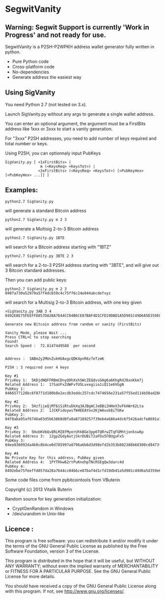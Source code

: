 SegwitVanity
===========

## Warning: Segwit Support is currently 'Work in Progress' and not ready for use. 

SegwitVanity is a P2SH-P2WPKH address wallet generator fully written in python.

* Pure Python code
* Cross-platform code
* No-dependencies
* Generate address the easiest way


## Using SigVanity

You need Python 2.7 (not tested on 3.x).

Launch SigVanity.py without any args to generate a single wallet address.

You can enter an optional argument, the argument must be a FirstBits address like 1xxx or 3xxx to start a vanity generation.

For "3xxx" P2SH addresses, you need to add number of keys required and total number or keys.

Using P2SH, you can optionnaly input PubKeys 


    SigVanity.py [ <1xFirstBits> |
    			    m (<KeysReq> <KeysTot>) |
    			   <3xFirstBits> (<KeysReq> <KeysTot>) [<PubKeyHex> [<PubKeyHex> ...]] ] 



## Examples:

    python2.7 SigVanity.py

will generate a standard Bitcoin address

    python2.7 SigVanity.py m 2 3

will generate a Multisig 2-to-3 Bitcoin address

    python2.7 SigVanity.py 1BTE

will search for a Bitcoin address starting with "1BTZ"

    python2.7 SigVanity.py 3BTE 2 3 

will search for a 2-to-3 P2SH address starting with "3BTE", and will give out 3 Bitcoin standard addresses.

Then you can add public keys:

    python2.7 SigVanity.py m 2 3 0407a730a52979a57f4dc659c4c75ff6c24e844abcdefxyz

will search for a Multisig 2-to-3 Bitcoin address, with one key given


    >SigVanity.py 3AB 3 4 0492EBE75FEEFFD857DA28A7644CC04B6CE07BAF4D1CFD19DBD1A5D901C49D6A5D359E636F45226878FC1E5A14921329CA25876705D7A1225CB33BBAEB4E38BDDA

    Generate new Bitcoin address from random or vanity (FirstBits)

    Vanity Mode, please Wait ...
    Press CTRL+C to stop searching
    Found!
    Search Speed :  72.8147449588  per second


    Address :  3ABm2y2MUnZukHUAxgcQDK4pnR6z7eTzmK

    P2SH : 3 required over 4 keys

    Key #1
    PrivKey 1:  5KDjdNQFFRBmCDnyQ9hXxhSWcZEQdvsGHg6a6KhgRdJ8xnKkm7j
    Related Address 1:  17SaVFxZdWFvfU5Lvxegiio1iQ11e6VGgN
    PubKey 1:  0466577128bc6f8771d100b8e2ecdb3eddc257cdc7474656e231a57f55ed114b50ad260cd033c6324fe12863bc7cdb86ecbb578356698cbc919d021958c07c7813

    Key #2
    PrivKey 2:  5HzfijeQjMT6iSiRtuDkXq3AJBgACJeBBi2HHeV3vFkHWr62Lta
    Related Address 2:  1JCKFidoywsTW4EEAYov2KjWAxuk8iTGKw
    PubKey 2:  04f0aba95af6746a03d5b63868d0fa8a87189257f39eb4a686a4dc6f5426adcfe8691a75d31e7c3dae38fdc14656e9218e55e9be7eb7902f12f3e9c4e9228e6b13

    Key #3
    PrivKey 3:  5HxbKVbQv8RLMZ8fMyerUhkBGe3pp6TQRrwZTqFGMhtjonksw6p
    Related Address 3:  12gpZGdyAutjSkrDUBiT2aFDu5FBUguFx5
    PubKey 3:  04ee036092da4b0c8b4ce0d785997a8796a6b6d3d98efd2b353b082388b68300cd8473fbeff940ac0487343c0c555c60724da9dd9f936998d43ad9e7e5708c12f7

    Key #4
    No Private Key for this address, PubKey given
    Related Address 4:  1PYTRkw62rtPuKnohpTNcRSEgQw3darc4d
    PubKey 4:  0492ebe75feeffd857da28a7644cc04b6ce07baf4d1cfd19dbd1a5d901c49d6a5d359e636f45226878fc1e5a14921329ca25876705d7a1225cb33bbaeb4e38bdda



Some code files come from pybitcointools from VButerin

Copyright (c) 2013 Vitalik Buterin


Random source for key generation initialization:

* CryptGenRandom in Windows
* /dev/urandom   in Unix-like




Licence :
----------
This program is free software: you can redistribute it and/or modify
it under the terms of the GNU General Public License as published by
the Free Software Foundation, version 3 of the License.

This program is distributed in the hope that it will be useful,
but WITHOUT ANY WARRANTY; without even the implied warranty of
MERCHANTABILITY or FITNESS FOR A PARTICULAR PURPOSE.  See the
GNU General Public License for more details.

You should have received a copy of the GNU General Public License
along with this program.  If not, see <http://www.gnu.org/licenses/>.
